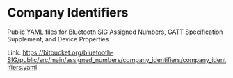 # Company Identifiers

Public YAML files for Bluetooth SIG Assigned Numbers, GATT Specification Supplement, and Device Properties

Link: https://bitbucket.org/bluetooth-SIG/public/src/main/assigned_numbers/company_identifiers/company_identifiers.yaml